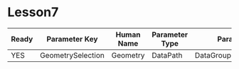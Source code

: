 # Lesson7

| Ready | Parameter Key | Human Name | Parameter Type | Parameter Class |
|-------|---------------|------------|-----------------|----------------|
| YES | GeometrySelection | Geometry | DataPath | DataGroupSelectionParameter |
